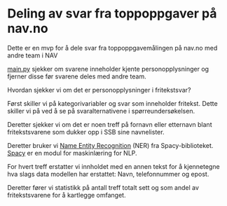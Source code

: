 # Deling av svar fra toppoppgaver på nav.no

Dette er en mvp for å dele svar fra toppoppgavemålingen på nav.no med andre team i NAV

[main.py](main.py) sjekker om svarene inneholder kjente personopplysninger og fjerner disse før svarene deles med andre team.

Hvordan sjekker vi om det er personopplysninger i fritekstsvar?

Først skiller vi på kategorivariabler og svar som inneholder  fritekst. Dette skiller vi på ved å se på svaralternativene i spørreundersøkelsen.

Deretter sjekker vi om det er noen treff på fornavn eller etternavn blant fritekstsvarene som dukker opp i SSB sine navnelister.

Deretter bruker vi [Name Entity Recognition](https://en.wikipedia.org/wiki/Named-entity_recognition) (NER) fra Spacy-biblioteket. [Spacy](https://spacy.io/) er en modul for maskinlæring for NLP. 

For hvert treff erstatter vi innholdet med en annen tekst for å kjennetegne hva slags data modellen har erstattet: Navn, telefonnummer og epost.

Deretter fører vi statistikk på antall treff totalt sett og som andel av fritekstsvarene for å kartlegge omfanget.